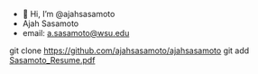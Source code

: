 - 👋 Hi, I’m @ajahsasamoto
- Ajah Sasamoto
- email: a.sasamoto@wsu.edu

<!---
ajahsasamoto/ajahsasamoto is a ✨ special ✨ repository because its `README.md` (this file) appears on your GitHub profile.
You can click the Preview link to take a look at your changes.
--->
git clone <https://github.com/ajahsasamoto/ajahsasamoto>
git add [Sasamoto_Resume.pdf](https://github.com/user-attachments/files/16996769/Sasamoto_Resume.pdf)
